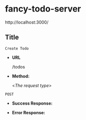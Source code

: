 # fancy-todo-server
http://localhost:3000/

**Title**
----
    Create Todo

* **URL**

    /todos

* **Method:**
  
  <_The request type_>

 `POST`

* **Success Response:**

 
* **Error Response:**



